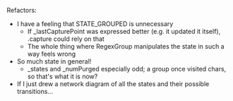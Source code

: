 Refactors:

* I have a feeling that STATE_GROUPED is unnecessary
  - If _lastCapturePoint was expressed better (e.g. it updated it itself), .capture could rely on that
  - The whole thing where RegexGroup manipulates the state in such a way feels wrong
* So much state in general!
  - _states and _numPurged especially odd; a group once visited chars, so that's what it is now?
* If I just drew a network diagram of all the states and their possible transitions...
